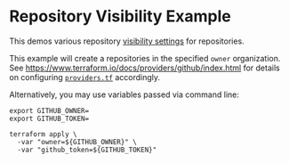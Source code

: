 # Repository Visibility Example

This demos various repository [visibility settings](https://help.github.com/en/github/administering-a-repository/setting-repository-visibility) for repositories.

This example will create a repositories in the specified `owner` organization. See https://www.terraform.io/docs/providers/github/index.html for details on configuring [`providers.tf`](./providers.tf) accordingly.

Alternatively, you may use variables passed via command line:

```console
export GITHUB_OWNER=
export GITHUB_TOKEN=
```

```console
terraform apply \
  -var "owner=${GITHUB_OWNER}" \
  -var "github_token=${GITHUB_TOKEN}"
```
